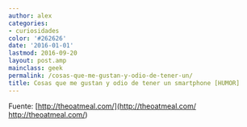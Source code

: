 ```yaml
---
author: alex
categories:
- curiosidades
color: '#262626'
date: '2016-01-01'
lastmod: 2016-09-20
layout: post.amp
mainclass: geek
permalink: /cosas-que-me-gustan-y-odio-de-tener-un/
title: Cosas que me gustan y odio de tener un smartphone [HUMOR]
---
```


<figure>
    <a href="https://3.bp.blogspot.com/-CJyM4IL1WA0/TkvvBHtN1TI/AAAAAAAAAuI/7_KZkLlzAok/s1600/1.png"><amp-img width="581" height="494" layout="responsive"  src="https://3.bp.blogspot.com/-CJyM4IL1WA0/TkvvBHtN1TI/AAAAAAAAAuI/7_KZkLlzAok/s1600/1.png"></amp-img></a>
</figure>

<!--more--><!--ad-->

<figure>
    <a href="https://2.bp.blogspot.com/-aPJ-XUYzKx8/TkvvBRxT-jI/AAAAAAAAAuQ/rrEYvG2Lttc/s1600/3.png"><amp-img width="588" height="767" layout="responsive"  src="https://2.bp.blogspot.com/-aPJ-XUYzKx8/TkvvBRxT-jI/AAAAAAAAAuQ/rrEYvG2Lttc/s1600/3.png"></amp-img></a>
</figure>

<figure>
    <a href="https://4.bp.blogspot.com/-KgxlqoIYV8I/TkvvByrDHoI/AAAAAAAAAuY/JyYbyKm3a7s/s1600/4.png"  ><amp-img width="508" height="1309" layout="responsive"  src="https://4.bp.blogspot.com/-KgxlqoIYV8I/TkvvByrDHoI/AAAAAAAAAuY/JyYbyKm3a7s/s1600/4.png"></amp-img></a>
</figure>

<figure>
    <a href="https://4.bp.blogspot.com/-3E-_uL25cS4/TkvvCBheG-I/AAAAAAAAAug/MZ2mRo8hRpQ/s1600/5.png"  ><amp-img width="558" height="1600" layout="responsive"  src="https://4.bp.blogspot.com/-3E-_uL25cS4/TkvvCBheG-I/AAAAAAAAAug/MZ2mRo8hRpQ/s1600/5.png"></amp-img></a>
</figure>

<figure>
    <a href="https://3.bp.blogspot.com/-GSQJlaYUagU/TkvvCkJr8tI/AAAAAAAAAuo/sMZxYTThkWg/s1600/7.png"  ><amp-img width="604" height="470" layout="responsive"  src="https://3.bp.blogspot.com/-GSQJlaYUagU/TkvvCkJr8tI/AAAAAAAAAuo/sMZxYTThkWg/s1600/7.png"></amp-img></a>
</figure>

<figure>
    <a href="https://4.bp.blogspot.com/-jzWxU1bXjHk/TkvvKi3gfNI/AAAAAAAAAuw/aQK01ps_gLo/s1600/8.png"  ><amp-img width="541" height="1144" layout="responsive"  src="https://4.bp.blogspot.com/-jzWxU1bXjHk/TkvvKi3gfNI/AAAAAAAAAuw/aQK01ps_gLo/s1600/8.png"></amp-img></a>
</figure>

<figure>
    <a href="https://4.bp.blogspot.com/-77SLqwtT_78/TkvvK_Y3YhI/AAAAAAAAAu4/rvO-e1b8_g4/s1600/11.png"  ><amp-img width="524" height="601" layout="responsive"  src="https://4.bp.blogspot.com/-77SLqwtT_78/TkvvK_Y3YhI/AAAAAAAAAu4/rvO-e1b8_g4/s1600/11.png"></amp-img></a>
</figure>

Fuente: [http://theoatmeal.com/](http://theoatmeal.com/ http://theoatmeal.com/)